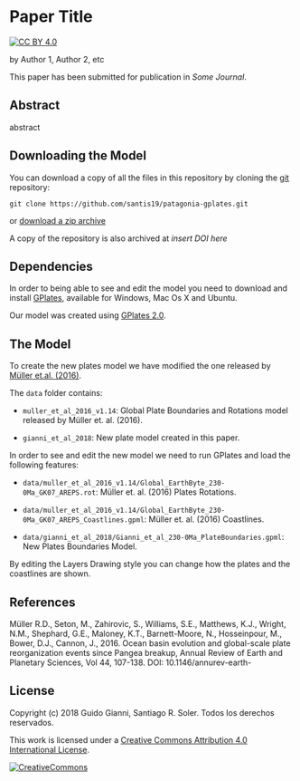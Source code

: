# Paper Title

[![CC BY 4.0][cc-by-shield]][cc-by]

by
Author 1,
Author 2,
etc

This paper has been submitted for publication in *Some Journal*.

## Abstract

abstract


## Downloading the Model

You can download a copy of all the files in this repository by cloning the 
[git](https://git-scm.com/) repository:

    git clone https://github.com/santis19/patagonia-gplates.git

or [download a zip archive](https://github.com/santis19/patagonia-gplates/archive/master.zip)

A copy of the repository is also archived at *insert DOI here*


## Dependencies

In order to being able to see and edit the model you need to download 
and install [GPlates](http://www.gplates.org/), available for Windows, Mac Os 
X and Ubuntu.

Our model was created using
[GPlates 2.0](https://sourceforge.net/projects/gplates/files/gplates/2.0/).


## The Model

To create the new plates model we have modified the one released by
[Müller et.al. (2016)](https://www.earthbyte.org/ocean-basin-evolution-and-global-scale-plate-reorganization-events-since-pangea-breakup/).

The `data` folder contains:

* `muller_et_al_2016_v1.14`: Global Plate Boundaries and 
Rotations model released by Müller et. al. (2016).

* `gianni_et_al_2018`: New plate model created in this paper.

In order to see and edit the new model we need to run GPlates and load the 
following features:

* `data/muller_et_al_2016_v1.14/Global_EarthByte_230-0Ma_GK07_AREPS.rot`: 
Müller et. al. (2016) Plates Rotations.

* `data/muller_et_al_2016_v1.14/Global_EarthByte_230-0Ma_GK07_AREPS_Coastlines.gpml`:
Müller et. al. (2016) Coastlines.

* `data/gianni_et_al_2018/Gianni_et_al_230-0Ma_PlateBoundaries.gpml`:
New Plates Boundaries Model.

By editing the Layers Drawing style you can change how the plates and the 
coastlines are shown.


## References

Müller R.D., Seton, M., Zahirovic, S., Williams, S.E., Matthews, K.J., Wright, N.M., Shephard, G.E., Maloney, K.T., Barnett-Moore, N., Hosseinpour, M., Bower, D.J., Cannon, J., 2016. Ocean basin evolution and global-scale plate reorganization events since Pangea breakup, Annual Review of Earth and Planetary Sciences, Vol 44, 107-138. DOI: 10.1146/annurev-earth-

## License

Copyright (c) 2018 Guido Gianni, Santiago R. Soler. Todos los derechos 
reservados.

This work is licensed under a [Creative Commons Attribution 4.0 International 
License][cc-by].

[![CreativeCommons][cc-by-image]][cc-by]


[cc-by]: http://creativecommons.org/licenses/by/4.0/
[cc-by-image]: https://i.creativecommons.org/l/by/4.0/88x31.png
[cc-by-shield]: https://img.shields.io/badge/License-CC%20SA%204.0-lightgrey.svg
